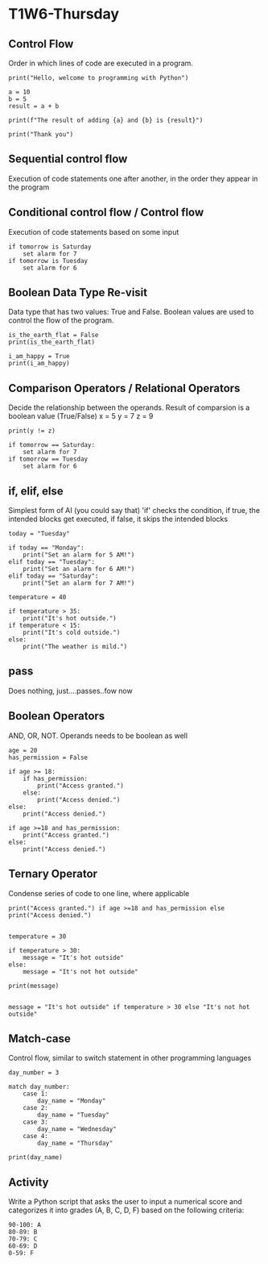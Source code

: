 # T1W6-Thursday

## Control Flow
Order in which lines of code are executed in a program.

    print("Hello, welcome to programming with Python")

    a = 10
    b = 5
    result = a + b

    print(f"The result of adding {a} and {b} is {result}")

    print("Thank you")

## Sequential control flow
Execution of code statements one after another, in the order they appear in the program

## Conditional control flow / Control flow
Execution of code statements based on some input

    if tomorrow is Saturday
        set alarm for 7
    if tomorrow is Tuesday
        set alarm for 6

## Boolean Data Type Re-visit
Data type that has two values: True and False. Boolean values are used to control the flow of the program.

    is_the_earth_flat = False
    print(is_the_earth_flat)

    i_am_happy = True
    print(i_am_happy)

## Comparison Operators / Relational Operators
Decide the relationship between the operands. Result of comparsion is a boolean value (True/False)
    x = 5
    y = 7
    z = 9

    print(y != z)

    if tomorrow == Saturday:
        set alarm for 7
    if tomorrow == Tuesday
        set alarm for 6

## if, elif, else
Simplest form of AI (you could say that)
'if' checks the condition, if true, the intended blocks get executed, if false, it skips the intended blocks

    today = "Tuesday"

    if today == "Monday":
        print("Set an alarm for 5 AM!")
    elif today == "Tuesday":
        print("Set an alarm for 6 AM!")
    elif today == "Saturday":
        print("Set an alarm for 7 AM!")    

    temperature = 40

    if temperature > 35:
        print("It's hot outside.")
    if temperature < 15:
        print("It's cold outside.")
    else:
        print("The weather is mild.")

## pass
Does nothing, just....passes..fow now

## Boolean Operators
AND, OR, NOT. Operands needs to be boolean as well

    age = 20
    has_permission = False

    if age >= 18:
        if has_permission:
            print("Access granted.")
        else:
            print("Access denied.")
    else:
        print("Access denied.")

    if age >=18 and has_permission:
        print("Access granted.")
    else:
        print("Access denied.")

## Ternary Operator
Condense series of code to one line, where applicable

    print("Access granted.") if age >=18 and has_permission else print("Access denied.")


    temperature = 30

    if temperature > 30:
        message = "It's hot outside"
    else:
        message = "It's not hot outside"

    print(message)


    message = "It's hot outside" if temperature > 30 else "It's not hot outside"

## Match-case
Control flow, similar to switch statement in other programming languages

    day_number = 3

    match day_number:
        case 1:
            day_name = "Monday"
        case 2:
            day_name = "Tuesday"
        case 3:
            day_name = "Wednesday"
        case 4:
            day_name = "Thursday"

    print(day_name)

## Activity
Write a Python script that asks the user to input a numerical score and categorizes it into grades (A, B, C, D, F) based on the following criteria:

    90-100: A
    80-89: B
    70-79: C
    60-69: D
    0-59: F